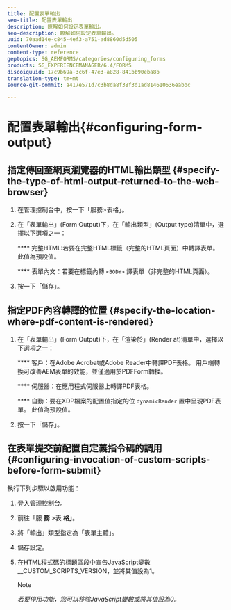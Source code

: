 ```yaml
---
title: 配置表單輸出
seo-title: 配置表單輸出
description: 瞭解如何設定表單輸出。
seo-description: 瞭解如何設定表單輸出。
uuid: 70aad14e-c845-4ef3-a751-ad8860d5d505
contentOwner: admin
content-type: reference
geptopics: SG_AEMFORMS/categories/configuring_forms
products: SG_EXPERIENCEMANAGER/6.4/FORMS
discoiquuid: 17c9b69a-3c6f-47e3-a828-841bb90eba8b
translation-type: tm+mt
source-git-commit: a417e571d7c3b8da8f38f3d1ad814610636eabbc

---
```



# 配置表單輸出{#configuring-form-output}

## 指定傳回至網頁瀏覽器的HTML輸出類型 {#specify-the-type-of-html-output-returned-to-the-web-browser}

1. 在管理控制台中，按一下「服務>表格」。
1. 在「表單輸出」(Form Output)下，在「輸出類型」(Output type)清單中，選擇以下選項之一：

   **** 完整HTML:若要在完整HTML標籤（完整的HTML頁面）中轉譯表單。 此值為預設值。

   **** 表單內文：若要在標籤內轉 `<BODY>` 譯表單（非完整的HTML頁面）。

1. 按一下「儲存」。

## 指定PDF內容轉譯的位置 {#specify-the-location-where-pdf-content-is-rendered}

1. 在「表單輸出」(Form Output)下，在「渲染於」(Render at)清單中，選擇以下選項之一：

   **** 客戶：在Adobe Acrobat或Adobe Reader中轉譯PDF表格。 用戶端轉換可改善AEM表單的效能，並僅適用於PDFForm轉換。

   **** 伺服器：在應用程式伺服器上轉譯PDF表格。

   **** 自動：要在XDP檔案的配置值指定的位 `dynamicRender` 置中呈現PDF表單。 此值為預設值。

1. 按一下「儲存」。

## 在表單提交前配置自定義指令碼的調用 {#configuring-invocation-of-custom-scripts-before-form-submit}

執行下列步驟以啟用功能：

1. 登入管理控制台。
1. 前往「服 **務** >表 **格」**。
1. 將「輸出」類型指定為「表單主體」。
1. 儲存設定。
1. 在HTML程式碼的標題區段中宣告JavaScript變數__CUSTOM_SCRIPTS_VERSION，並將其值設為1。

   >[!NOTE]
   >
   >*若要停用功能，您可以移除JavaScript變數或將其值設為0。*

